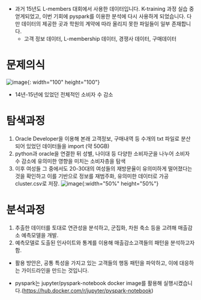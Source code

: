 - 과거 15년도 L-members 대회에서 사용한 데이터입니다. K-training 과정 실습 중 얻게되었고, 이번 기회에 pyspark를 이용한 분석에 다시 사용하게 되었습니다. 다만 데이터의 제공한 곳과 학원의 계약에 따라 올리지 못한 파일들이 일부 존재합니다. 
  - 고객 정보 데이터, L-membership 데이터, 경쟁사 데이터, 구매데이터

# 문제의식
![image](https://user-images.githubusercontent.com/76681523/210190286-e0b14c52-8293-45a3-96ac-72219a00c143.png){: width="100" height="100"}
- 14년-15년에 있었던 전체적인 소비자 수 감소

# 탐색과정
1. Oracle Developer을 이용해 본래 고객정보, 구매내역 등 수개의 txt 파일로 분산되어 있었던 데이터들을 import (약 50GB)
2. python과 oracle을 연결한 뒤 성별, 나이대 등 다양한 소비자군을 나누어 소비자 수 감소에 유의미한 영향을 미치는 소비자층을 탐색
3. 이후 여성들 그 중에서도 20-30대의 여성들의 재방문율이 유의미하게 떨어졌다는 것을 확인하고 이를 기반으로 정보를 재범주화, 유의미한 데이터로 가공 cluster.csv로 저장.
![image](https://user-images.githubusercontent.com/76681523/210190595-d7d7fd30-6795-43f7-980e-28d1331f3a31.png){:width="50%" height="50%"}

# 분석과정
1. 추출한 데이터를 토대로 연관성을 분석하고, 군집화, 차원 축소 등을 고려해 매출감소 예측모델을 개발.
2. 예측모델로 도출된 인사이트와 통계를 이용해 매출감소고객들의 패턴을 분석하고자 함.

- 활용 방안은, 공통 특성을 가지고 있는 고객들의 행동 패턴을 파악하고, 이에 대응하는 가이드라인을 만드는 것입니다. 



- pyspark는 jupyter/pyspark-notebook docker image를 활용해 실행시켰습니다.(https://hub.docker.com/r/jupyter/pyspark-notebook)
